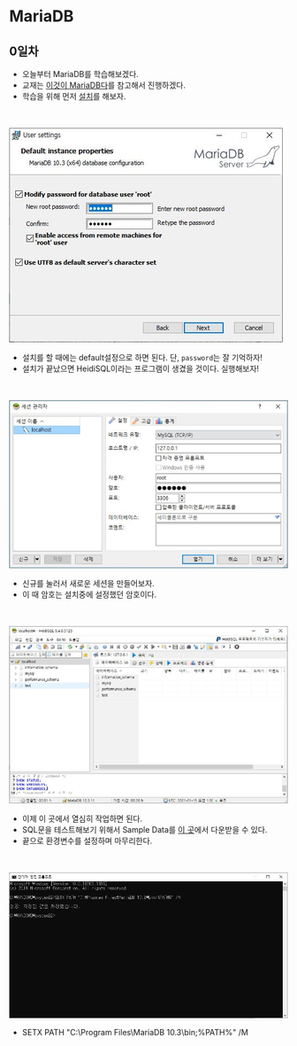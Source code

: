 # MariaDB

## 0일차

* 오늘부터 MariaDB를 학습해보겠다.
* 교재는 [이것이 MariaDB다](https://www.hanbit.co.kr/store/books/look.php?p_code=B1764282969)를 참고해서 진행하겠다.
* 학습을 위해 먼저 [설치](https://downloads.mariadb.org/interstitial/mariadb-10.3.11/winx64-packages/mariadb-10.3.11-winx64.msi/from/https%3A//archive.mariadb.org/)를 해보자.

　

![mariadb_0일차_01](md-images/mariadb_0%EC%9D%BC%EC%B0%A8_01.JPG)
* 설치를 할 때에는 default설정으로 하면 된다. 단, `password`는 잘 기억하자!
* 설치가 끝났으면 HeidiSQL이라는 프로그램이 생겼을 것이다. 실행해보자!

　


![mariadb_0일차_02](md-images/mariadb_0%EC%9D%BC%EC%B0%A8_02.JPG)

* 신규를 눌러서 새로운 세션을 만들어보자.
* 이 때 암호는 설치중에 설정했던 암호이다.

　

![mariadb_0일차_03](md-images/mariadb_0%EC%9D%BC%EC%B0%A8_03.JPG)

* 이제 이 곳에서 열심히 작업하면 된다.
* SQL문을 테스트해보기 위해서 Sample Data를 [이 곳](https://github.com/datacharmer/test_db)에서 다운받을 수 있다.
* 끝으로 환경변수를 설정하며 마무리한다.

　

![mariadb_0일차_04](md-images/mariadb_0%EC%9D%BC%EC%B0%A8_04.JPG)

* SETX PATH "C:\Program Files\MariaDB 10.3\bin;%PATH%" /M
